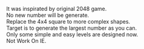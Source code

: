 It was inspirated by original 2048 game.</br>
No new number will be generate.</br>
Replace the 4x4 square to more complex shapes.</br>
Target is to generate the largest number as you can.</br>
Only some simple and easy levels are designed now.</br>
Not Work On IE.</br>





